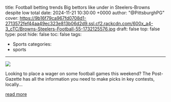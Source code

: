title: Football betting trends Big bettors like under in Steelers-Browns despite low total
date: 2024-11-21 10:30:00 +0000
author: "@PittsburghPG"
cover: https://9b16f79ca967fd0708d1-2713572fef44aa49ec323e813b06d2d9.ssl.cf2.rackcdn.com/600x_a4-3_cTC/Browns-Steelers-Football-55-1732125576.jpg
draft: false
top: false
type: post
hide: false
toc: false
tags:
  - Sports
categories:
  - sports
---

![](https://9b16f79ca967fd0708d1-2713572fef44aa49ec323e813b06d2d9.ssl.cf2.rackcdn.com/600x_a4-3_cTC/Browns-Steelers-Football-55-1732125576.jpg)

Looking to place a wager on some football games this weekend? The Post-Gazette has all the information you need to make picks in key contests, locally...

[read more](https://www.post-gazette.com/sports/sports-betting/2024/11/21/nfl-week-12-betting-trends-guide-picks-predictions-steelers-browns/stories/202411210038)
